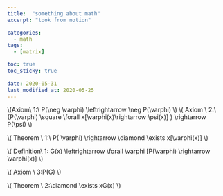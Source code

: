 ```yaml
---
title:  "something about math"
excerpt: "took from notion"

categories:
  - math
tags:
  - [matrix]

toc: true
toc_sticky: true
 
date: 2020-05-31
last_modified_at: 2020-05-25
---
```


\\(Axiom\ 1:\ P(\neg \varphi) \leftrightarrow \neg P(\varphi) \\)
\\(
    Axiom \ 2:\ \{P(\varphi) \square \forall x[\varphi(x)\rightarrow \psi(x)] \} \rightarrow P(\psi)
    \\)

\\(
    Theorem \  1:\ P( \varphi) \rightarrow \diamond \exists x[\varphi(x)]
    \\)    

\\(
    Definition\ 1: G(x) \leftrightarrow \forall \varphi [P(\varphi) \rightarrow \varphi(x)]
    \\)

\\(
    Axiom \ 3:P(G)
    \\)

\\(
    Theorem \  2:\diamond \exists xG(x)
    \\)            